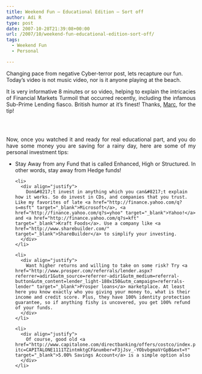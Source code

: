 ```yaml
---
title: Weekend Fun – Educational Edition – Sort off
author: Adi R
type: post
date: 2007-10-28T21:39:08+00:00
url: /2007/10/weekend-fun-educational-edition-sort-off/
tags:
  - Weekend Fun
  - Personal

---
```

Changing pace from negative Cyber-terror post, lets recapture our fun. Today&#8217;s video is not music video, nor is it anyone playing at the beach. 

<p align="justify">
  It is very informative 8 minutes or so video, helping to explain the intricacies of Financial Markets Turmoil that occurred recently, including the infamous Sub-Prime Lending fiasco. British humor at it&#8217;s finest! Thanks, <a href="http://blog.pmarca.com/2007/10/modern-financia.html" target="_blank">Marc</a>, for the tip!
</p>

<p align="center">
  <div class="wlWriterSmartContent" id="scid:5737277B-5D6D-4f48-ABFC-DD9C333F4C5D:6fb072ec-d96a-44a0-a754-2f337668f26f" style="padding-right: 0px; display: inline; padding-left: 0px; padding-bottom: 0px; margin: 0px; padding-top: 0px">
    <div id="da633dec-c3e1-4ebc-8cd6-ee74c8f769c1" style="margin: 0px; padding: 0px; display: inline;">
      <div>
        <a href="http://www.youtube.com/watch?v=SJ_qK4g6ntM&rel=1&border=0" target="_new"><img src="https://i2.wp.com/www.adir1.com//uploads/2007/10/video9cbaff39c67b.jpg" galleryimg="no" onload="var downlevelDiv = document.getElementById('da633dec-c3e1-4ebc-8cd6-ee74c8f769c1'); downlevelDiv.innerHTML = &quot;<div><object width=\&quot;425\&quot; height=\&quot;350\&quot;><param name=\&quot;movie\&quot; value=\&quot;http://www.youtube.com/v/SJ_qK4g6ntM&rel=1&border=0\&quot;><\/param><param name=\&quot;wmode\&quot; value=\&quot;transparent\&quot;><\/param><embed src=\&quot;http://www.youtube.com/v/SJ_qK4g6ntM&rel=1&border=0\&quot; type=\&quot;application/x-shockwave-flash\&quot; wmode=\&quot;transparent\&quot; width=\&quot;425\&quot; height=\&quot;350\&quot;><\/embed><\/object><\/div>&quot;;" alt="" data-recalc-dims="1" /></a>
      </div>
    </div>
  </div>
  
  <p align="center">
    &#xA0;
  </p>
  
  <p align="justify">
    Now, once you watched it and ready for real educational part, and you do have some money you are saving for a rainy day, here are some of my personal investment tips:
  </p>
  
  <ul>
    <li>
      <div align="justify">
        Stay Away from any Fund that is called Enhanced, High or Structured. In other words, stay away from Hedge funds!
      </div>
    </li>
    
    <li>
      <div align="justify">
        Don&#8217;t invest in anything which you can&#8217;t explain how it works. So do invest in CDs, and companies that you trust. Like my favorites of late <a href="http://finance.yahoo.com/q?s=msft" target="_blank">Microsoft</a>, <a href="http://finance.yahoo.com/q?s=yhoo" target="_blank">Yahoo!</a> and <a href="http://finance.yahoo.com/q?s=kft" target="_blank">Kraft Foods</a>. Use a company like <a href="http://www.sharebuilder.com/" target="_blank">ShareBuilder</a> to simplify your investing.
      </div>
    </li>
    
    <li>
      <div align="justify">
        Want higher returns and willing to take on some risk? Try <a href="http://www.prosper.com/referrals/lender.aspx?referrer=adir1&utm_source=referrer-adir1&utm_medium=referral-button&utm_content=lender_light-180x150&utm_campaign=referrals-lender" target="_blank">Prosper loans</a> marketplace. At least here you know exactly who you giving your money to, what is their income and credit score. Plus, they have 100% identity protection guarantee, so if anything fishy is uncovered, you get 100% refund of your funds.
      </div>
    </li>
    
    <li>
      <div align="justify">
        Of course, good old <a href="http://www.capitalone.com/directbanking/offers/costco/index.php?itc=CAPITALONE1111TZintmktgCF&number=F3jJsv_-YObvbgmaVrGpB&ext=Y" target="_blank">5.00% Savings Account</a> is a simple option also
      </div>
    </li>
  </ul>